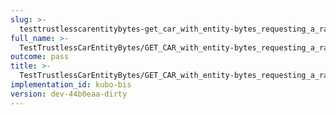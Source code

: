 ```yaml
---
slug: >-
  testtrustlesscarentitybytes-get_car_with_entity-bytes_requesting_a_range_from_the_end_of_a_file_(accept_header)-header_content-type
full_name: >-
  TestTrustlessCarEntityBytes/GET_CAR_with_entity-bytes_requesting_a_range_from_the_end_of_a_file_(Accept_Header)/Header_Content-Type
outcome: pass
title: >-
  TestTrustlessCarEntityBytes/GET_CAR_with_entity-bytes_requesting_a_range_from_the_end_of_a_file_(Accept_Header)/Header_Content-Type
implementation_id: kubo-bis
version: dev-44b0eaa-dirty
---
```


